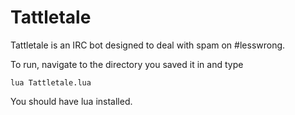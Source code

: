 # Tattletale
Tattletale is an IRC bot designed to deal with spam on #lesswrong.

To run, navigate to the directory you saved it in and type

	lua Tattletale.lua
	
You should have lua installed.